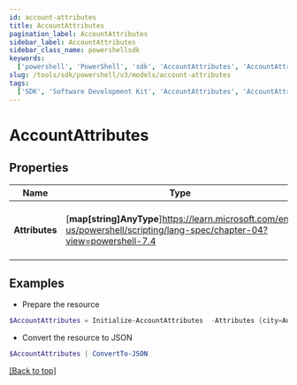 ```yaml
---
id: account-attributes
title: AccountAttributes
pagination_label: AccountAttributes
sidebar_label: AccountAttributes
sidebar_class_name: powershellsdk
keywords:
  ['powershell', 'PowerShell', 'sdk', 'AccountAttributes', 'AccountAttributes']
slug: /tools/sdk/powershell/v3/models/account-attributes
tags:
  ['SDK', 'Software Development Kit', 'AccountAttributes', 'AccountAttributes']
---
```


# AccountAttributes

## Properties

| Name | Type | Description | Notes |
| --- | --- | --- | --- |
| **Attributes** | [**map[string]AnyType**]https://learn.microsoft.com/en-us/powershell/scripting/lang-spec/chapter-04?view=powershell-7.4 | The schema attribute values for the account | [required] |

## Examples

- Prepare the resource

```powershell
$AccountAttributes = Initialize-AccountAttributes  -Attributes {city=Austin, displayName=John Doe, userName=jdoe, sAMAccountName=jDoe, mail=john.doe@sailpoint.com}
```

- Convert the resource to JSON

```powershell
$AccountAttributes | ConvertTo-JSON
```

[[Back to top]](#)
